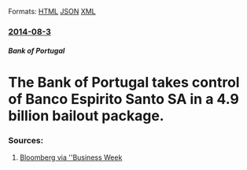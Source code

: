 
Formats: [HTML](/news/2014/08/3/the-bank-of-portugal-takes-control-of-banco-espirito-santo-sa-in-a-4-9-billion-bailout-package.html)  [JSON](/news/2014/08/3/the-bank-of-portugal-takes-control-of-banco-espirito-santo-sa-in-a-4-9-billion-bailout-package.json)  [XML](/news/2014/08/3/the-bank-of-portugal-takes-control-of-banco-espirito-santo-sa-in-a-4-9-billion-bailout-package.xml)  

### [2014-08-3](/news/2014/08/3/index.md)

##### Bank of Portugal
# The Bank of Portugal takes control of Banco Espirito Santo SA in a 4.9 billion bailout package. 




### Sources:

1. [Bloomberg via ''Business Week](http://www.businessweek.com/news/2014-08-03/portugal-takes-over-banco-espirito-santo-in-6-dot-6-billion-bailout)
